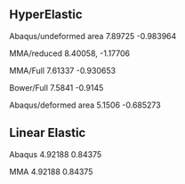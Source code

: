 ## HyperElastic

Abaqus/undeformed area
7.89725
-0.983964

MMA/reduced 
8.40058, 
-1.17706

MMA/Full
7.61337
-0.930653

Bower/Full
 7.5841
 -0.9145   

Abaqus/deformed area
5.1506
-0.685273

## 
## Linear Elastic 

Abaqus 
4.92188
0.84375

MMA
4.92188
0.84375